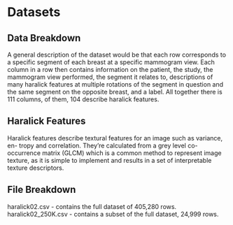 # Datasets
## Data Breakdown
A general description of the dataset would be that each row corresponds to a specific segment of each breast at a specific mammogram view. Each column in a row then contains information on the patient, the study, the mammogram view performed, the segment it relates to, descriptions of many haralick features at multiple rotations of the segment in question and the same segment on the opposite breast, and a label. All together there is 111 columns, of them, 104 describe haralick features.

## Haralick Features
Haralick features describe textural features for an image such as variance, en- tropy and correlation. They’re calculated from a grey level co-occurrence matrix (GLCM) which is a common method to represent image texture, as it is simple to implement and results in a set of interpretable texture descriptors.


## File Breakdown
haralick02.csv - contains the full dataset of 405,280 rows.
haralick02_250K.csv - contains a subset of the full dataset, 24,999 rows.
